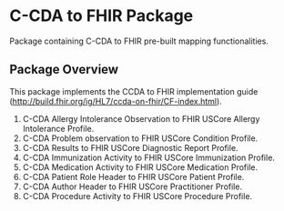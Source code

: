 # C-CDA to FHIR Package

Package containing C-CDA to FHIR pre-built mapping functionalities. 

## Package Overview

This package implements the CCDA to FHIR implementation guide (http://build.fhir.org/ig/HL7/ccda-on-fhir/CF-index.html).

1) C-CDA Allergy Intolerance Observation to FHIR USCore Allergy Intolerance Profile.
2) C-CDA Problem observation to FHIR USCore Condition Profile.
3) C-CDA Results to FHIR USCore Diagnostic Report Profile.
4) C-CDA Immunization Activity to FHIR USCore Immunization Profile. 
5) C-CDA Medication Activity to FHIR USCore Medication Profile.
6) C-CDA Patient Role Header to FHIR USCore Patient Profile.
7) C-CDA Author Header to FHIR USCore Practitioner Profile.
8) C-CDA Procedure Activity to FHIR USCore Procedure Profile.

